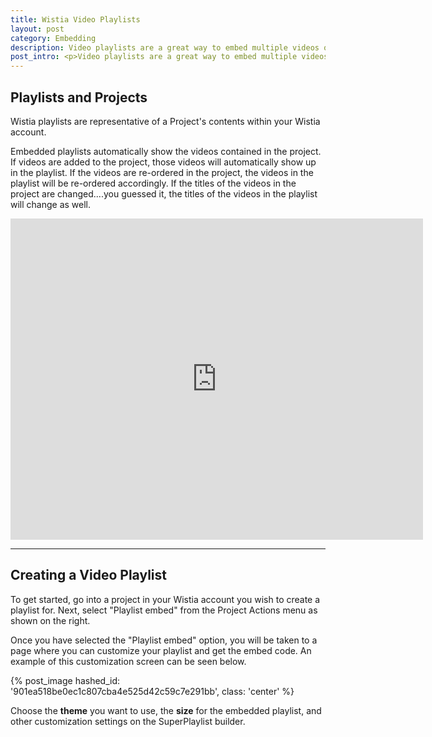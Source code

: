 ```yaml
---
title: Wistia Video Playlists
layout: post
category: Embedding
description: Video playlists are a great way to embed multiple videos on your website through a single embed.  Playlists allow you to update content in your playlist without messing with embed codes (even after embedding!).
post_intro: <p>Video playlists are a great way to embed multiple videos on your website through a single embed.  Playlists allow you to update content in your playlist without messing with embed codes (even after embedding!).</p><p>They take up less real estate than separate video embeds, while being easier to navigate.  In short, they are a super cool and useful embed type.</p>
---
```


## Playlists and Projects

Wistia playlists are representative of a Project's contents within your Wistia account.

Embedded playlists automatically show the videos contained in the project.  If videos are added to the project, those videos will automatically show up in the playlist.  If the videos are re-ordered in the project, the videos in the playlist will be re-ordered accordingly.  If the titles of the videos in the project are changed....you guessed it, the titles of the videos in the playlist will change as well.

<div class="video_embed">
<iframe src="http://fast.wistia.com/embed/playlists/1d35830d05?bento%5BmenuPosition%5D=bottom&media_0_0%5BautoPlay%5D=false&media_0_0%5BcontrolsVisibleOnLoad%5D=false&theme=bento&version=v1&videoOptions%5BautoPlay%5D=true&videoOptions%5BplayerColor%5D=688AAD&videoOptions%5BvideoHeight%5D=371&videoOptions%5BvideoWidth%5D=660" allowtransparency="true" frameborder="0" scrolling="no" class="wistia_playlist" name="wistia_playlist" width="660" height="514"></iframe>
</div>

---

## Creating a Video Playlist

To get started, go into a project in your Wistia account you wish to create a playlist for.  Next, select "Playlist embed" from the Project Actions menu as shown on the right.

Once you have selected the "Playlist embed" option, you will be taken to a page where you can customize your playlist and get the embed code.  An example of this customization screen can be seen below.

{% post_image hashed_id: '901ea518be0ec1c807cba4e525d42c59c7e291bb', class: 'center' %}

Choose the **theme** you want to use, the **size** for the embedded playlist, and other customization settings on the SuperPlaylist builder.
